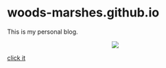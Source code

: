 # woods-marshes.github.io
This is my personal blog.

<div align="center">  
  <img  src="https://github-readme-streak-stats.herokuapp.com?user=woods-marshes&theme=onedark&date_format=M%20j%5B%2C%20Y%5D" />
</div>

<a href="https://woods-marshes.github.io">click it</a>